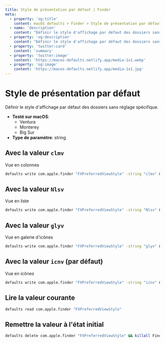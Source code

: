 ```yaml
---
title: Style de présentation par défaut | Finder
meta:
  - property: 'og:title'
    content: macOS defaults > Finder > Style de présentation par défaut
  - name: 'description'
    content: "Définir le style d'affichage par défaut des dossiers sans réglage spécifique."
  - property: 'og:description'
    content: "Définir le style d'affichage par défaut des dossiers sans réglage spécifique."
  - property: 'twitter:card'
    content: 'summary'
  - property: 'twitter:image'
    content: 'https://macos-defaults.netlify.app/media-1x1.webp'
  - property: 'og:image'
    content: 'https://macos-defaults.netlify.app/media-1x1.jpg'
---
```


# Style de présentation par défaut

Définir le style d'affichage par défaut des dossiers sans réglage spécifique.

<!-- break lists -->

- **Testé sur macOS**:
  - Ventura
  - Monterey
  - Big Sur
- **Type de paramètre**: string

## Avec la valeur `clmv`

Vue en colonnes

```bash
defaults write com.apple.finder "FXPreferredViewStyle" -string "clmv" && killall Finder
```

## Avec la valeur `Nlsv`

Vue en liste

```bash
defaults write com.apple.finder "FXPreferredViewStyle" -string "Nlsv" && killall Finder
```

## Avec la valeur `glyv`

Vue en galerie d'icônes

```bash
defaults write com.apple.finder "FXPreferredViewStyle" -string "glyv" && killall Finder
```

## Avec la valeur `icnv` (par défaut)

Vue en icônes

```bash
defaults write com.apple.finder "FXPreferredViewStyle" -string "icnv" && killall Finder
```

## Lire la valeur courante

```bash
defaults read com.apple.finder "FXPreferredViewStyle"
```

## Remettre la valeur à l'état initial

```bash
defaults delete com.apple.finder "FXPreferredViewStyle" && killall Finder
```
